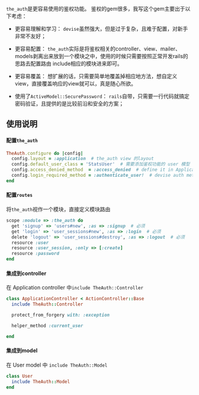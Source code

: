 
`the_auth`是更容易使用的鉴权功能。
鉴权的gem很多，我写这个gem主要出于以下考虑：

- 更容易理解和学习：
`devise`虽然强大，但是过于复杂，且难于配置，对新手非常不友好；

- 更容易配置：
`the_auth`实际是将鉴权相关的controller、view、mailer、models剥离出来放到一个模块之中，使用的时候只需要按照正常开发rails的思路去配置路由
include相应的模块进来即可。

- 更容易覆盖：
想扩展的话，只需要简单地覆盖掉相应地方法，想自定义view，直接覆盖响应的view就可以，真是随心所欲。

- 使用了`ActiveModel::SecurePassword`：
`rails`自带，只需要一行代码就搞定密码验证，且提供的是比较前沿和安全的方案；

## 使用说明

#### 配置`the_auth`

```ruby
TheAuth.configure do |config|
  config.layout = :application  # the_auth view 的layout
  config.default_user_class = 'StatsUser'  # 需要添加鉴权功能的 user 模型
  config.access_denied_method  = :access_denied  # define it in ApplicationController
  config.login_required_method = :authenticate_user!  # devise auth method
end
```


#### 配置`routes`

将`the_auth`视作一个模块，直接定义模块路由

```ruby
scope :module => :the_auth do
  get 'signup' => 'users#new', :as => :signup  # 必须
  get 'login' => 'user_sessions#new', :as => :login  # 必须
  delete 'logout' => 'user_sessions#destroy', :as => :logout  # 必须
  resource :user
  resource :user_session, :only => [:create]
  resource :password
end
```

#### 集成到controller

在 Application controller 中`include TheAuth::Controller`

```ruby
class ApplicationController < ActionController::Base
  include TheAuth::Controller

  protect_from_forgery with: :exception

  helper_method :current_user

end
```

#### 集成到model

在 User model 中 `include TheAuth::Model`

```ruby
class User
  include TheAuth::Model
end
```
